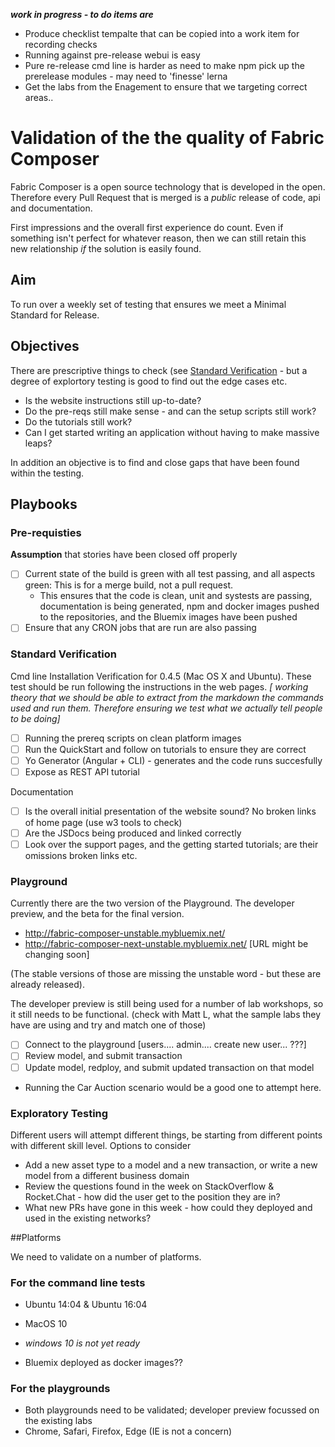 **_work in progress - to do items are_**

 - Produce checklist tempalte that can be copied into a work item for recording checks
 - Running against pre-release webui is easy
 - Pure re-release cmd line is harder as need to make npm pick up the prerelease modules - may need to 'finesse' lerna
 - Get the labs from the Enagement to ensure that we targeting correct areas..

# Validation of the the quality of Fabric Composer

Fabric Composer is a open source technology that is developed in the open. Therefore every Pull Request that is merged is a *public* release of code, api and documentation. 

First impressions and the overall first experience do count. Even if something isn't perfect for whatever reason, then we can still retain this new relationship _if_ the solution is easily found. 

## Aim
To run over a weekly set of testing that ensures we meet a Minimal Standard for Release.

## Objectives
There are prescriptive things to check (see [Standard Verification](#standard-verification) - but a degree of explortory testing is good to find out the edge cases etc.

* Is the website instructions still up-to-date? 
* Do the pre-reqs still make sense - and can the setup scripts still work?
* Do the tutorials still work?
* Can I get started writing an application without having to make massive leaps?

In addition an objective is to find and close gaps that have been found within the testing. 

## Playbooks

### Pre-requisties

__Assumption__ that stories have been closed off properly

- [ ] Current state of the build is green with all test passing, and all aspects green:  This is for a merge build, not a pull request.
   - This ensures that the code is clean, unit and systests are passing, documentation is being generated, npm and docker images pushed to the repositories, and the Bluemix images have been pushed
- [ ] Ensure that any CRON jobs that are run are also passing

### Standard Verification 

Cmd line Installation Verification for 0.4.5 (Mac OS X and Ubuntu). These test should be run following the instructions in the web pages. _[ working theory that we should be able to extract from the markdown the commands used and run them. Therefore ensuring we test what we actually tell people to be doing]_

- [ ] Running the prereq scripts on clean platform images
- [ ] Run the QuickStart and follow on tutorials to ensure they are correct
- [ ] Yo Generator (Angular + CLI) - generates and the code runs succesfully
- [ ] Expose as REST API tutorial

Documentation

- [ ] Is the overall initial presentation of the website sound?  No broken links of home page (use w3 tools to check)
- [ ] Are the JSDocs being produced and linked correctly
- [ ] Look over the support pages, and the getting started tutorials; are their omissions broken links etc.  

### Playground

Currently there are the two version of the Playground. The developer preview, and the beta for the final version.

 - http://fabric-composer-unstable.mybluemix.net/
 - http://fabric-composer-next-unstable.mybluemix.net/  [URL might be changing soon]

(The stable versions of those are missing the unstable word - but these are already released).

The developer preview is still being used for a number of lab workshops, so it still needs to be functional.
(check with Matt L, what the sample labs they have are using and try and match one of those)

 - [ ] Connect to the playground [users.... admin.... create new user... ???]
 - [ ] Review model, and submit transaction
 - [ ] Update model, redploy, and submit updated transaction on that model
 
 - Running the Car Auction scenario would be a good one to attempt here. 

### Exploratory Testing

Different users will attempt different things, be starting from different points with different skill level. Options to consider

 - Add a new asset type to a model and a new transaction, or write a new model from a different business domain
 - Review the questions found in the week on StackOverflow & Rocket.Chat - how did the user get to the position they are in?
 - What new PRs have gone in this week - how could they deployed and used in the existing networks?

##Platforms

We need to validate on a number of platforms. 

### For the command line tests

 - Ubuntu 14:04 & Ubuntu 16:04
 - MacOS 10
 - _windows 10 is not yet ready_

 - Bluemix deployed as docker images??

### For the playgrounds

 - Both playgrounds need to be validated; developer preview focussed on the existing labs
 - Chrome, Safari, Firefox, Edge (IE is not a concern)
 
 
 
